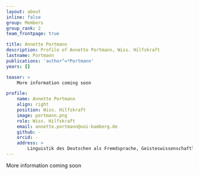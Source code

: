```yaml
---
layout: about
inline: false
group: Members
group_rank: 2
team_frontpage: true

title: Annette Portmann
description: Profile of Annette Portmann, Wiss. Hilfskraft
lastname: Portmann
publications: 'author^=*Portmann'
years: []

teaser: >
    More information coming soon

profile:
    name: Annette Portmann
    align: right
    position: Wiss. Hilfskraft
    image: portmann.png
    role: Wiss. Hilfskraft
    email: annette.portmann@uni-bamberg.de
    github: -
    orcid: -
    address: >
        Linguistik des Deutschen als Fremdsprache, Geisteswissenschaftliches Zentrum, Beethovenstraße 15, Raum 1007, 04107 Leipzig
---
```


More information coming soon